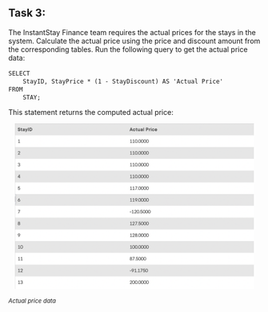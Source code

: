 ## Task 3:

The InstantStay Finance team requires the actual prices for the stays in the system. Calculate the actual price using the price and discount amount from the corresponding tables. Run the following query to get the actual price data:

```mysql
SELECT
    StayID, StayPrice * (1 - StayDiscount) AS 'Actual Price'
FROM
    STAY;
```

This statement returns the computed actual price:
<p align='center'>
<img src='../assets/72DL4vaZSq2TPbZsxQrf.png' width='95%' alt='Actual price data' />
</p>

<sup>_Actual price data_</sup>
